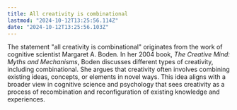 ```yaml
---
title: All creativity is combinational
lastmod: "2024-10-12T13:25:56.114Z"
date: "2024-10-12T13:25:56.103Z"
---
```


The statement "all creativity is combinational" originates from the work of cognitive scientist Margaret A. Boden. In her 2004 book, _The Creative Mind: Myths and Mechanisms_, Boden discusses different types of creativity, including combinational. She argues that creativity often involves combining existing ideas, concepts, or elements in novel ways. This idea aligns with a broader view in cognitive science and psychology that sees creativity as a process of recombination and reconfiguration of existing knowledge and experiences.
